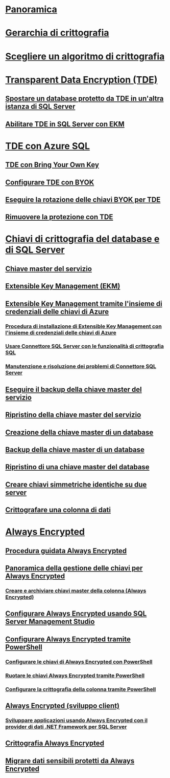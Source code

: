# [Panoramica](sql-server-encryption.md)  
# [Gerarchia di crittografia](encryption-hierarchy.md)  
# [Scegliere un algoritmo di crittografia](choose-an-encryption-algorithm.md)  
# [Transparent Data Encryption (TDE)](transparent-data-encryption.md)  
## [Spostare un database protetto da TDE in un'altra istanza di SQL Server](move-a-tde-protected-database-to-another-sql-server.md)  
## [Abilitare TDE in SQL Server con EKM](enable-tde-on-sql-server-using-ekm.md)  
# [TDE con Azure SQL](transparent-data-encryption-azure-sql.md)  
## [TDE con Bring Your Own Key](transparent-data-encryption-byok-azure-sql.md)
## [Configurare TDE con BYOK](transparent-data-encryption-byok-azure-sql-configure.md)
## [Eseguire la rotazione delle chiavi BYOK per TDE](transparent-data-encryption-byok-azure-sql-key-rotation.md)
## [Rimuovere la protezione con TDE](transparent-data-encryption-byok-azure-sql-remove-tde-protector.md)
# [Chiavi di crittografia del database e di SQL Server](sql-server-and-database-encryption-keys-database-engine.md)  
## [Chiave master del servizio](service-master-key.md)  
## [Extensible Key Management (EKM)](extensible-key-management-ekm.md)  
## [Extensible Key Management tramite l'insieme di credenziali delle chiavi di Azure](extensible-key-management-using-azure-key-vault-sql-server.md)  
### [Procedura di installazione di Extensible Key Management con l'insieme di credenziali delle chiavi di Azure](setup-steps-for-extensible-key-management-using-the-azure-key-vault.md)  
### [Usare Connettore SQL Server con le funzionalità di crittografia SQL](use-sql-server-connector-with-sql-encryption-features.md)  
### [Manutenzione e risoluzione dei problemi di Connettore SQL Server](sql-server-connector-maintenance-troubleshooting.md)  
## [Eseguire il backup della chiave master del servizio](back-up-the-service-master-key.md)  
## [Ripristino della chiave master del servizio](restore-the-service-master-key.md)  
## [Creazione della chiave master di un database](create-a-database-master-key.md)  
## [Backup della chiave master di un database](back-up-a-database-master-key.md)  
## [Ripristino di una chiave master del database](restore-a-database-master-key.md)  
## [Creare chiavi simmetriche identiche su due server](create-identical-symmetric-keys-on-two-servers.md)  
## [Crittografare una colonna di dati](encrypt-a-column-of-data.md)  
# [Always Encrypted](always-encrypted-database-engine.md)  
## [Procedura guidata Always Encrypted](always-encrypted-wizard.md)  
## [Panoramica della gestione delle chiavi per Always Encrypted](overview-of-key-management-for-always-encrypted.md)  
### [Creare e archiviare chiavi master della colonna (Always Encrypted)](create-and-store-column-master-keys-always-encrypted.md)  
## [Configurare Always Encrypted usando SQL Server Management Studio](configure-always-encrypted-using-sql-server-management-studio.md)  
## [Configurare Always Encrypted tramite PowerShell](configure-always-encrypted-using-powershell.md)  
### [Configurare le chiavi di Always Encrypted con PowerShell](configure-always-encrypted-keys-using-powershell.md)  
### [Ruotare le chiavi Always Encrypted tramite PowerShell](rotate-always-encrypted-keys-using-powershell.md)  
### [Configurare la crittografia della colonna tramite PowerShell](configure-column-encryption-using-powershell.md)  
## [Always Encrypted (sviluppo client)](always-encrypted-client-development.md)  
### [Sviluppare applicazioni usando Always Encrypted con il provider di dati .NET Framework per SQL Server](develop-using-always-encrypted-with-net-framework-data-provider.md)  
## [Crittografia Always Encrypted](always-encrypted-cryptography.md)  
## [Migrare dati sensibili protetti da Always Encrypted](migrate-sensitive-data-protected-by-always-encrypted.md)  
